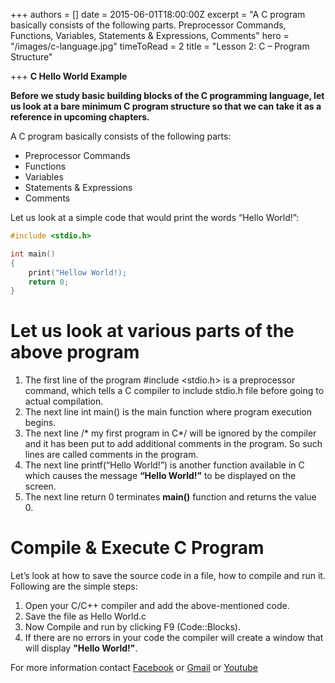 +++
authors = []
date = 2015-06-01T18:00:00Z
excerpt = "A C program basically consists of the following parts. Preprocessor Commands, Functions, Variables, Statements & Expressions, Comments"
hero = "/images/c-language.jpg"
timeToRead = 2
title = "Lesson 2: C – Program Structure"

+++
**C Hello World Example**

**Before we study basic building blocks of the C programming language, let us look at a bare minimum C program structure so that we can take it as a reference in upcoming chapters.**

A C program basically consists of the following parts:

* Preprocessor Commands
* Functions
* Variables
* Statements & Expressions
* Comments

Let us look at a simple code that would print the words “Hello World!”:
```C
#include <stdio.h>

int main()
{
    print("Hellow World!);
    return 0;
}
```

# Let us look at various parts of the above program

1. The first line of the program #include <stdio.h> is a preprocessor command, which tells a C compiler to include stdio.h file before going to actual compilation.
2. The next line int main() is the main function where program execution begins.
3. The next line /* my first program in C*/ will be ignored by the compiler and it has been put to add additional comments in the program. So such lines are called comments in the program.
4. The next line printf(“Hello World!”) is another function available in C which causes the message **“Hello World!”** to be displayed on the screen.
5. The next line return 0 terminates **main()** function and returns the value 0.

# Compile & Execute C Program

Let’s look at how to save the source code in a file, how to compile and run it. Following are the simple steps:

1. Open your C/C++ compiler and add the above-mentioned code.
2. Save the file as Hello World.c
3. Now Compile and run by clicking F9 (Code::Blocks).
4. If there are no errors in your code the compiler will create a window that will display **"Hello World!"**.

For more information contact [Facebook](http://www.facebook.com/sakibsadmanshajib) or [Gmail](mailto:sakibsadmanshajib@gmail.com) or [Youtube](https://goo.gl/vCiz6f)